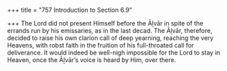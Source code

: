 +++
title = "757 Introduction to Section 6.9"

+++
The Lord did not present Himself before the Āḻvār in spite of the errands run by his emissaries, as in the last decad. The Āḻvār, therefore, decided to raise his own clarion call of deep yearning, reaching the very Heavens, with robst faith in the fruition of his full-throated call for deliverance. It would indeed be well-nigh impossible for the Lord to stay in Heaven, once the Āḻvār’s voice is heard by Him, over there.


